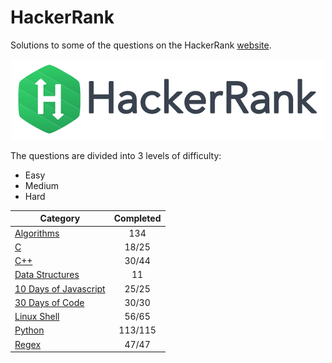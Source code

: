 # HackerRank

Solutions to some of the questions on the HackerRank [website](https://www.hackerrank.com "HackerRank").

<p align="center"><img src="../assets/hackerrank.png"></p>

The questions are divided into 3 levels of difficulty:

*   Easy
*   Medium
*   Hard

| Category                                              | Completed |
|-------------------------------------------------------|:---------:|
| [Algorithms](Algorithms/)                             |    134    |
| [C](C/)                                               |   18/25   |
| [C++](C++/)                                           |   30/44   |
| [Data Structures](Data%20Structures/)                 |    11     |
| [10 Days of Javascript](10%20Days%20of%20Javascript/) |   25/25   |
| [30 Days of Code](30%20Days%20of%20Code/)             |   30/30   |
| [Linux Shell](Linux%20Shell/)                         |   56/65   |
| [Python](Python/)                                     |  113/115  |
| [Regex](Regex/)                                       |   47/47   |
